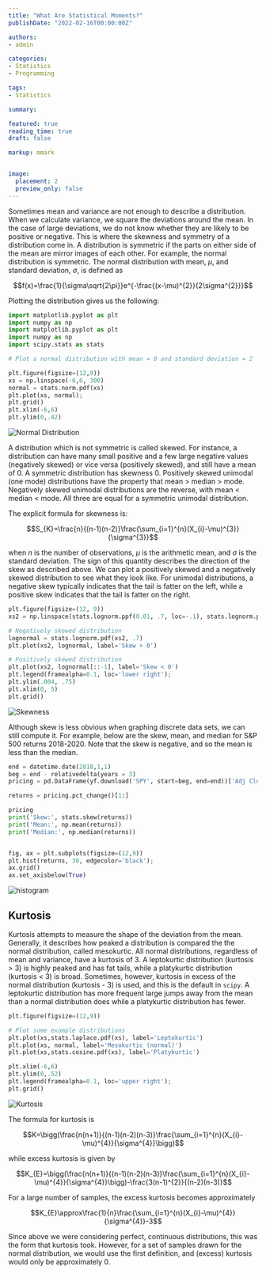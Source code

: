 ```yaml
---
title: "What Are Statistical Moments?"
publishDate: "2022-02-16T00:00:00Z"

authors:
- admin

categories:
- Statistics
- Programming

tags:
- Statistics

summary: 

featured: true
reading_time: true
draft: false

markup: mmark


image:
  placement: 2
  preview_only: false
---
```


Sometimes mean and variance are not enough to describe a distribution. When we calculate variance, we square the deviations around the mean. In the case of large deviations, we do not know whether they are likely to be positive or negative. This is where the skewness and symmetry of a distribution come in. A distribution is symmetric if the parts on either side of the mean are mirror images of each other. For example, the normal distribution is symmetric. The normal distribution with mean, $\mu$, and standard deviation, $\sigma$, is defined as

$$f(x)=\frac{1}{\sigma\sqrt{2\pi}}e^{-\frac{(x-\mu)^{2}}{2\sigma^{2}}}$$

Plotting the distribution gives us the following:

```python
import matplotlib.pyplot as plt
import numpy as np
import matplotlib.pyplot as plt
import numpy as np
import scipy.stats as stats

# Plot a normal distribution with mean = 0 and standard deviation = 2

plt.figure(figsize=(12,9))
xs = np.linspace(-6,6, 300)
normal = stats.norm.pdf(xs)
plt.plot(xs, normal);
plt.grid()
plt.xlim(-6,6)
plt.ylim(0,.42)
```
![Normal Distribution](normaldist.png)

A distribution which is not symmetric is called skewed. For instance, a distribution can have many small positive and a few large negative values (negatively skewed) or vice versa (positively skewed), and still have a mean of 0. A symmetric distribution has skewness 0. Positively skewed unimodal (one mode) distributions have the property that mean > median > mode. Negatively skewed unimodal distributions are the reverse, with mean < median < mode. All three are equal for a symmetric unimodal distribution.

The explicit formula for skewness is:

$$S_{K}=\frac{n}{(n-1)(n-2)}\frac{\sum_{i=1}^{n}(X_{i}-\mu)^{3}}{\sigma^{3}}$$

when $n$ is the number of observations, $\mu$ is the arithmetic mean, and $\sigma$ is the standard deviation. The sign of this quantity describes the direction of the skew as described above. We can plot a positively skewed and a negatively skewed distribution to see what they look like. For unimodal distributions, a negative skew typically indicates that the tail is fatter on the left, while a positive skew indicates that the tail is fatter on the right.

```python
plt.figure(figsize=(12, 9))
xs2 = np.linspace(stats.lognorm.ppf(0.01, .7, loc=-.1), stats.lognorm.ppf(0.99, .7, loc=-.1), 150)

# Negatively skewed distribution
lognormal = stats.lognorm.pdf(xs2, .7)
plt.plot(xs2, lognormal, label='Skew > 0')

# Positively skewed distribution
plt.plot(xs2, lognormal[::-1], label='Skew < 0')
plt.legend(framealpha=0.1, loc='lower right');
plt.ylim(.004, .75)
plt.xlim(0, 5)
plt.grid()
```

![Skewness](skewness.png)

Although skew is less obvious when graphing discrete data sets, we can still compute it. For example, below are the skew, mean, and median for S&P 500 returns 2018-2020. Note that the skew is negative, and so the mean is less than the median.

```python
end = datetime.date(2018,1,1)
beg = end - relativedelta(years = 3)
pricing = pd.DataFrame(yf.download('SPY', start=beg, end=end))['Adj Close']

returns = pricing.pct_change()[1:]

pricing
print('Skew:', stats.skew(returns))
print('Mean:', np.mean(returns))
print('Median:', np.median(returns))


fig, ax = plt.subplots(figsize=(12,9))
plt.hist(returns, 30, edgecolor='black');
ax.grid()
ax.set_axisbelow(True)
```
![histogram](histogram.png)

## Kurtosis

Kurtosis attempts to measure the shape of the deviation from the mean. Generally, it describes how peaked a distribution is compared the the normal distribution, called mesokurtic. All normal distributions, regardless of mean and variance, have a kurtosis of 3. A leptokurtic distribution (kurtosis > 3) is highly peaked and has fat tails, while a platykurtic distribution (kurtosis < 3) is broad. Sometimes, however, kurtosis in excess of the normal distribution (kurtosis - 3) is used, and this is the default in `scipy`. A leptokurtic distribution has more frequent large jumps away from the mean than a normal distribution does while a platykurtic distribution has fewer.

```python
plt.figure(figsize=(12,9))

# Plot some example distributions
plt.plot(xs,stats.laplace.pdf(xs), label='Leptokurtic')
plt.plot(xs, normal, label='Mesokurtic (normal)')
plt.plot(xs,stats.cosine.pdf(xs), label='Platykurtic')

plt.xlim(-6,6)
plt.ylim(0,.52)
plt.legend(framealpha=0.1, loc='upper right');
plt.grid()
```
![Kurtosis](kurtosis.png)

The formula for kurtosis is

$$K=\bigg(\frac{n(n+1)}{(n-1)(n-2)(n-3)}\frac{\sum_{i=1}^{n}(X_{i}-\mu)^{4}}{\sigma^{4}}\bigg)$$

while excess kurtosis is given by

$$K_{E}=\bigg(\frac{n(n+1)}{(n-1)(n-2)(n-3)}\frac{\sum_{i=1}^{n}(X_{i}-\mu)^{4}}{\sigma^{4}}\bigg)-\frac{3(n-1)^{2}}{(n-2)(n-3)}$$

For a large number of samples, the excess kurtosis becomes approximately

$$K_{E}\approx\frac{1}{n}\frac{\sum_{i=1}^{n}(X_{i}-\mu)^{4}}{\sigma^{4}}-3$$

Since above we were considering perfect, continuous distributions, this was the form that kurtosis took. However, for a set of samples drawn for the normal distribution, we would use the first definition, and (excess) kurtosis would only be approximately 0.
